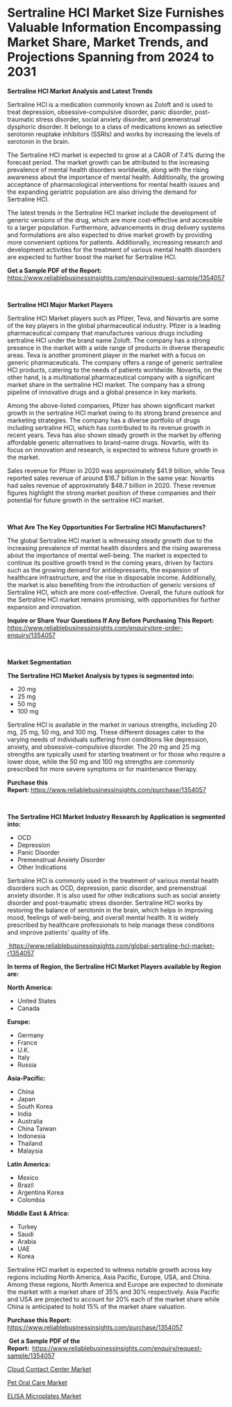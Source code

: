 <p><h1>Sertraline HCl Market Size Furnishes Valuable Information Encompassing Market Share, Market Trends, and Projections Spanning from 2024 to 2031</h1></p><p><strong>Sertraline HCl Market Analysis and Latest Trends</strong></p>
<p><p>Sertraline HCl is a medication commonly known as Zoloft and is used to treat depression, obsessive-compulsive disorder, panic disorder, post-traumatic stress disorder, social anxiety disorder, and premenstrual dysphoric disorder. It belongs to a class of medications known as selective serotonin reuptake inhibitors (SSRIs) and works by increasing the levels of serotonin in the brain.</p><p>The Sertraline HCl market is expected to grow at a CAGR of 7.4% during the forecast period. The market growth can be attributed to the increasing prevalence of mental health disorders worldwide, along with the rising awareness about the importance of mental health. Additionally, the growing acceptance of pharmacological interventions for mental health issues and the expanding geriatric population are also driving the demand for Sertraline HCl.</p><p>The latest trends in the Sertraline HCl market include the development of generic versions of the drug, which are more cost-effective and accessible to a larger population. Furthermore, advancements in drug delivery systems and formulations are also expected to drive market growth by providing more convenient options for patients. Additionally, increasing research and development activities for the treatment of various mental health disorders are expected to further boost the market for Sertraline HCl.</p></p>
<p><strong>Get a Sample PDF of the Report:&nbsp;</strong> <a href="https://www.reliablebusinessinsights.com/enquiry/request-sample/1354057">https://www.reliablebusinessinsights.com/enquiry/request-sample/1354057</a></p>
<p>&nbsp;</p>
<p><strong>Sertraline HCl Major Market Players</strong></p>
<p><p>Sertraline HCl Market players such as Pfizer, Teva, and Novartis are some of the key players in the global pharmaceutical industry. Pfizer is a leading pharmaceutical company that manufactures various drugs including sertraline HCl under the brand name Zoloft. The company has a strong presence in the market with a wide range of products in diverse therapeutic areas. Teva is another prominent player in the market with a focus on generic pharmaceuticals. The company offers a range of generic sertraline HCl products, catering to the needs of patients worldwide. Novartis, on the other hand, is a multinational pharmaceutical company with a significant market share in the sertraline HCl market. The company has a strong pipeline of innovative drugs and a global presence in key markets.</p><p>Among the above-listed companies, Pfizer has shown significant market growth in the sertraline HCl market owing to its strong brand presence and marketing strategies. The company has a diverse portfolio of drugs including sertraline HCl, which has contributed to its revenue growth in recent years. Teva has also shown steady growth in the market by offering affordable generic alternatives to brand-name drugs. Novartis, with its focus on innovation and research, is expected to witness future growth in the market.</p><p>Sales revenue for Pfizer in 2020 was approximately $41.9 billion, while Teva reported sales revenue of around $16.7 billion in the same year. Novartis had sales revenue of approximately $48.7 billion in 2020. These revenue figures highlight the strong market position of these companies and their potential for future growth in the sertraline HCl market.</p></p>
<p>&nbsp;</p>
<p><strong>What Are The Key Opportunities For Sertraline HCl Manufacturers?</strong></p>
<p><p>The global Sertraline HCl market is witnessing steady growth due to the increasing prevalence of mental health disorders and the rising awareness about the importance of mental well-being. The market is expected to continue its positive growth trend in the coming years, driven by factors such as the growing demand for antidepressants, the expansion of healthcare infrastructure, and the rise in disposable income. Additionally, the market is also benefiting from the introduction of generic versions of Sertraline HCl, which are more cost-effective. Overall, the future outlook for the Sertraline HCl market remains promising, with opportunities for further expansion and innovation.</p></p>
<p><strong>Inquire or Share Your Questions If Any Before Purchasing This Report:</strong> <a href="https://www.reliablebusinessinsights.com/enquiry/pre-order-enquiry/1354057">https://www.reliablebusinessinsights.com/enquiry/pre-order-enquiry/1354057</a></p>
<p>&nbsp;</p>
<p><strong>Market Segmentation</strong></p>
<p><strong>The Sertraline HCl Market Analysis by types is segmented into:</strong></p>
<p><ul><li>20 mg</li><li>25 mg</li><li>50 mg</li><li>100 mg</li></ul></p>
<p><p>Sertraline HCl is available in the market in various strengths, including 20 mg, 25 mg, 50 mg, and 100 mg. These different dosages cater to the varying needs of individuals suffering from conditions like depression, anxiety, and obsessive-compulsive disorder. The 20 mg and 25 mg strengths are typically used for starting treatment or for those who require a lower dose, while the 50 mg and 100 mg strengths are commonly prescribed for more severe symptoms or for maintenance therapy.</p></p>
<p><strong>Purchase this Report:&nbsp;</strong><a href="https://www.reliablebusinessinsights.com/purchase/1354057">https://www.reliablebusinessinsights.com/purchase/1354057</a></p>
<p>&nbsp;</p>
<p><strong>The Sertraline HCl Market Industry Research by Application is segmented into:</strong></p>
<p><ul><li>OCD</li><li>Depression</li><li>Panic Disorder</li><li>Premenstrual Anxiety Disorder</li><li>Other Indications</li></ul></p>
<p><p>Sertraline HCl is commonly used in the treatment of various mental health disorders such as OCD, depression, panic disorder, and premenstrual anxiety disorder. It is also used for other indications such as social anxiety disorder and post-traumatic stress disorder. Sertraline HCl works by restoring the balance of serotonin in the brain, which helps in improving mood, feelings of well-being, and overall mental health. It is widely prescribed by healthcare professionals to help manage these conditions and improve patients' quality of life.</p></p>
<p><a href="https://www.reliablebusinessinsights.com/global-sertraline-hcl-market-r1354057">&nbsp;https://www.reliablebusinessinsights.com/global-sertraline-hcl-market-r1354057</a></p>
<p><strong>In terms of Region, the Sertraline HCl Market Players available by Region are:</strong></p>
<p>
    <p> <strong> North America: </strong>
        <ul>
            <li>United States</li>
            <li>Canada</li>
        </ul>
        </p> 
    <p> <strong> Europe: </strong>
        <ul>
            <li>Germany</li>
            <li>France</li>
            <li>U.K.</li>
            <li>Italy</li>
            <li>Russia</li>
        </ul>
        </p> 
    <p> <strong> Asia-Pacific: </strong>
        <ul>
            <li>China</li>
            <li>Japan</li>
            <li>South Korea</li>
            <li>India</li>
            <li>Australia</li>
            <li>China Taiwan</li>
            <li>Indonesia</li>
            <li>Thailand</li>
            <li>Malaysia</li>
        </ul>
        </p> 
    <p> <strong> Latin America: </strong>
        <ul>
            <li>Mexico</li>
            <li>Brazil</li>
            <li>Argentina Korea</li>
            <li>Colombia</li>
        </ul>
        </p> 
    <p> <strong> Middle East & Africa: </strong>
        <ul>
            <li>Turkey</li>
            <li>Saudi</li>
            <li>Arabia</li>
            <li>UAE</li>
            <li>Korea</li>
        </ul>
    </p>
    </p>
<p><p>Sertraline HCl market is expected to witness notable growth across key regions including North America, Asia Pacific, Europe, USA, and China. Among these regions, North America and Europe are expected to dominate the market with a market share of 35% and 30% respectively. Asia Pacific and USA are projected to account for 20% each of the market share while China is anticipated to hold 15% of the market share valuation.</p></p>
<p><strong>Purchase this Report: </strong><a href="https://www.reliablebusinessinsights.com/purchase/1354057">https://www.reliablebusinessinsights.com/purchase/1354057</a></p>
<p>&nbsp;<strong>Get a Sample PDF of the Report:&nbsp;&nbsp;</strong><a href="https://www.reliablebusinessinsights.com/enquiry/request-sample/1354057">https://www.reliablebusinessinsights.com/enquiry/request-sample/1354057</a></p>
<p><strong></strong></p>
<p><p><a href="https://github.com/airdrophunter675/Market-Research-Report-List-1/blob/main/cloud-contact-center-market.md">Cloud Contact Center Market</a></p><p><a href="https://github.com/aafbctfl75/Market-Research-Report-List-1/blob/main/pet-oral-care-market.md">Pet Oral Care Market</a></p><p><a href="https://view.publitas.com/reportprime-1/exploring-elisa-microplates-market-dynamics-global-trends-and-future-growth-prospects-2024-2031-covered-in-113-pages/">ELISA Microplates Market</a></p></p>